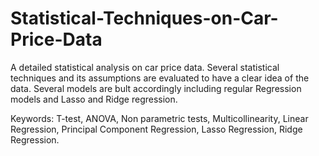 # Statistical-Techniques-on-Car-Price-Data
A detailed statistical analysis on car price data. Several statistical techniques and its assumptions are evaluated to have a clear idea of the data. Several models are bult accordingly including regular Regression models and Lasso and Ridge regression.  

Keywords: T-test, ANOVA, Non parametric tests, Multicollinearity, Linear Regression, Principal Component Regression, Lasso Regression, Ridge Regression.
